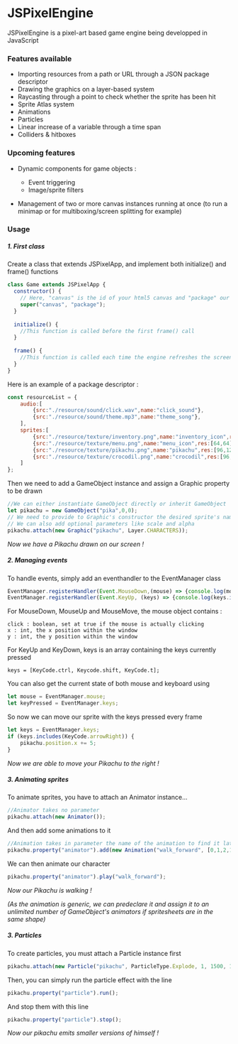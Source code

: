 # JSPixelEngine

JSPixelEngine is a pixel-art based game engine being developped in JavaScript

### Features available

- Importing resources from a path or URL through a JSON package descriptor
- Drawing the graphics on a layer-based system
- Raycasting through a point to check whether the sprite has been hit
- Sprite Atlas system
- Animations
- Particles
- Linear increase of a variable through a time span
- Colliders & hitboxes

### Upcoming features

- Dynamic components for game objects :
  
  - Event triggering
  - Image/sprite filters
- Management of two or more canvas instances running at once (to run a minimap or for multiboxing/screen splitting for example)

### Usage

##### 1. _First class_

Create a class that extends JSPixelApp, and implement both initialize() and frame() functions
```javascript
class Game extends JSPixelApp {
  constructor() {
    // Here, "canvas" is the id of your html5 canvas and "package" our packagedescriptor
    super("canvas", "package");
  }
  
  initialize() {
    //This function is called before the first frame() call
  }
  
  frame() {
    //This function is called each time the engine refreshes the screen
  }
}
```

Here is an example of a package descriptor :
```javascript
const resourceList = {
    audio:[
        {src:"./resource/sound/click.wav",name:"click_sound"},
        {src:"./resource/sound/theme.mp3",name:"theme_song"},
    ],
    sprites:[
        {src:"./resource/texture/inventory.png",name:"inventory_icon",res:[18,54]},
        {src:"./resource/texture/menu.png",name:"menu_icon",res:[64,64]},
        {src:"./resource/texture/pikachu.png",name:"pikachu",res:[96,128],atlas:[3,4]},
        {src:"./resource/texture/crocodil.png",name:"crocodil",res:[96,128],atlas:[3,4]}
    ]
};
```
Then we need to add a GameObject instance and assign a Graphic property to be drawn
```javascript
//We can either instantiate GameObject directly or inherit GameObject
let pikachu = new GameObject("pika",0,0);
// We need to provide to Graphic's constructor the desired sprite's name and the layer it should be on
// We can also add optional parameters like scale and alpha
pikachu.attach(new Graphic("pikachu", Layer.CHARACTERS));
```

*Now we have a Pikachu drawn on our screen !*

##### 2. _Managing events_

To handle events, simply add an eventhandler to the EventManager class
```javascript
EventManager.registerHandler(Event.MouseDown,(mouse) => {console.log(mouse.x);});
EventManager.registerHandler(Event.KeyUp, (keys) => {console.log(keys.includes(KeyCode.arrowLeft));});
```
For MouseDown, MouseUp and MouseMove, the mouse object contains :
```
click : boolean, set at true if the mouse is actually clicking
x : int, the x position within the window
y : int, the y position within the window
```
For KeyUp and KeyDown, keys is an array containing the keys currently pressed
```
keys = [KeyCode.ctrl, Keycode.shift, KeyCode.t];
```
You can also get the current state of both mouse and keyboard using
```javascript
let mouse = EventManager.mouse;
let keyPressed = EventManager.keys;
```

So now we can move our sprite with the keys pressed every frame
```javascript
let keys = EventManager.keys;
if (keys.includes(KeyCode.arrowRight)) {
    pikachu.position.x += 5;
}
```
*Now we are able to move your Pikachu to the right !*

##### 3. _Animating sprites_

To animate sprites, you have to attach an Animator instance...
```javascript
//Animator takes no parameter
pikachu.attach(new Animator());
```
And then add some animations to it
```javascript
//Animation takes in parameter the name of the animation to find it later, an array containing the frames in the right order, and the delay between frames
pikachu.property("animator").add(new Animation("walk_forward", [0,1,2,1], 250));
```

We can then animate our character
```javascript
pikachu.property("animator").play("walk_forward");
```
*Now our Pikachu is walking !*

_(As the animation is generic, we can predeclare it and assign it to an unlimited number of GameObject's animators if spritesheets are in the same shape)_

##### 3. _Particles_

To create particles, you must attach a Particle instance first

```javascript
pikachu.attach(new Particle("pikachu", ParticleType.Explode, 1, 1500, 10, false, [.4,.6], [2,3,4], [100,200]))
```
Then, you can simply run the particle effect with the line
```javascript
pikachu.property("particle").run();
```
And stop them with this line
```javascript
pikachu.property("particle").stop();
```
*Now our pikachu emits smaller versions of himself !*

